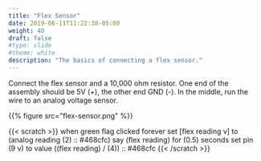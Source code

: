 ```yaml
---
title: "Flex Sensor"
date: 2019-06-11T11:22:38-05:00
weight: 40
draft: false
#type: slide
#theme: white
description: "The basics of connecting a flex sensor."
---
```


Connect the flex sensor and a 10,000 ohm resistor. One end of the
assembly should be 5V (+), the other end GND (-). In the middle, run
the wire to an analog voltage sensor.

{{% figure src="flex-sensor.png" %}}


{{< scratch >}}
when green flag clicked
forever
  set [flex reading v] to (analog reading (2) :: #468cfc) 
  say (flex reading) for (0.5) seconds
  set pin (9 v) to value ((flex reading) / (4)) :: #468cfc
{{< /scratch >}}

